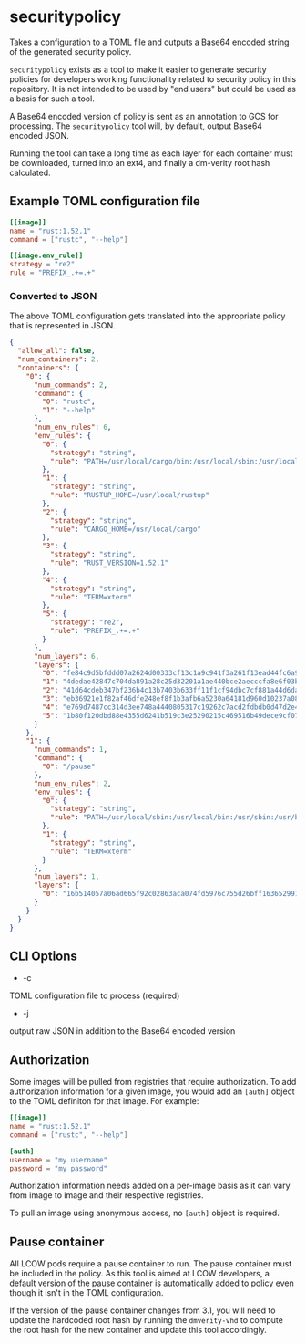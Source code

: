 # securitypolicy

Takes a configuration to a TOML file and outputs a Base64 encoded string of the
generated security policy.

`securitypolicy` exists as a tool to make it easier to generate security policies
for developers working functionality related to security policy in this repository.
It is not intended to be used by "end users" but could be used as a basis for
such a tool.

A Base64 encoded version of policy is sent as an annotation to GCS for processing.
The `securitypolicy` tool will, by default, output Base64 encoded JSON.

Running the tool can take a long time as each layer for each container must
be downloaded, turned into an ext4, and finally a dm-verity root hash calculated.

## Example TOML configuration file

```toml
[[image]]
name = "rust:1.52.1"
command = ["rustc", "--help"]

[[image.env_rule]]
strategy = "re2"
rule = "PREFIX_.+=.+"
```

### Converted to JSON

The above TOML configuration gets translated into the appropriate policy that is
represented in JSON.

```json
{
  "allow_all": false,
  "num_containers": 2,
  "containers": {
    "0": {
      "num_commands": 2,
      "command": {
        "0": "rustc",
        "1": "--help"
      },
      "num_env_rules": 6,
      "env_rules": {
        "0": {
          "strategy": "string",
          "rule": "PATH=/usr/local/cargo/bin:/usr/local/sbin:/usr/local/bin:/usr/sbin:/usr/bin:/sbin:/bin"
        },
        "1": {
          "strategy": "string",
          "rule": "RUSTUP_HOME=/usr/local/rustup"
        },
        "2": {
          "strategy": "string",
          "rule": "CARGO_HOME=/usr/local/cargo"
        },
        "3": {
          "strategy": "string",
          "rule": "RUST_VERSION=1.52.1"
        },
        "4": {
          "strategy": "string",
          "rule": "TERM=xterm"
        },
        "5": {
          "strategy": "re2",
          "rule": "PREFIX_.+=.+"
        }
      },
      "num_layers": 6,
      "layers": {
        "0": "fe84c9d5bfddd07a2624d00333cf13c1a9c941f3a261f13ead44fc6a93bc0e7a",
        "1": "4dedae42847c704da891a28c25d32201a1ae440bce2aecccfa8e6f03b97a6a6c",
        "2": "41d64cdeb347bf236b4c13b7403b633ff11f1cf94dbc7cf881a44d6da88c5156",
        "3": "eb36921e1f82af46dfe248ef8f1b3afb6a5230a64181d960d10237a08cd73c79",
        "4": "e769d7487cc314d3ee748a4440805317c19262c7acd2fdbdb0d47d2e4613a15c",
        "5": "1b80f120dbd88e4355d6241b519c3e25290215c469516b49dece9cf07175a766"
      }
    },
    "1": {
      "num_commands": 1,
      "command": {
        "0": "/pause"
      },
      "num_env_rules": 2,
      "env_rules": {
        "0": {
          "strategy": "string",
          "rule": "PATH=/usr/local/sbin:/usr/local/bin:/usr/sbin:/usr/bin:/sbin:/bin"
        },
        "1": {
          "strategy": "string",
          "rule": "TERM=xterm"
        }
      },
      "num_layers": 1,
      "layers": {
        "0": "16b514057a06ad665f92c02863aca074fd5976c755d26bff16365299169e8415"
      }
    }
  }
}
```

## CLI Options

- -c

TOML configuration file to process (required)

- -j

output raw JSON in addition to the Base64 encoded version

## Authorization

Some images will be pulled from registries that require authorization. To add
authorization information for a given image, you would add an `[auth]` object
to the TOML definiton for that image. For example:

```toml
[[image]]
name = "rust:1.52.1"
command = ["rustc", "--help"]

[auth]
username = "my username"
password = "my password"
```

Authorization information needs added on a per-image basis as it can vary from
image to image and their respective registries.

To pull an image using anonymous access, no `[auth]` object is required.

## Pause container

All LCOW pods require a pause container to run. The pause container must be
included in the policy. As this tool is aimed at LCOW developers, a default
version of the pause container is automatically added to policy even though it
isn't in the TOML configuration.

If the version of the pause container changes from 3.1, you will need to update
the hardcoded root hash by running the `dmverity-vhd` to compute the root hash
for the new container and update this tool accordingly.

